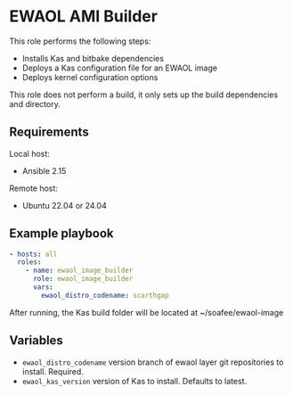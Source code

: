 # EWAOL AMI Builder

This role performs the following steps:

- Installs Kas and bitbake dependencies
- Deploys a Kas configuration file for an EWAOL image
- Deploys kernel configuration options

This role does not perform a build, it only sets up the build dependencies and directory.

## Requirements

Local host:

- Ansible 2.15

Remote host:

- Ubuntu 22.04 or 24.04

## Example playbook

```yaml
- hosts: all
  roles:
    - name: ewaol_image_builder
      role: ewaol_image_builder
      vars:
        ewaol_distro_codename: scarthgap
```

After running, the Kas build folder will be located at ~/soafee/ewaol-image

## Variables

- `ewaol_distro_codename` version branch of ewaol layer git repositories to install. Required.
- `ewaol_kas_version` version of Kas to install. Defaults to latest.
